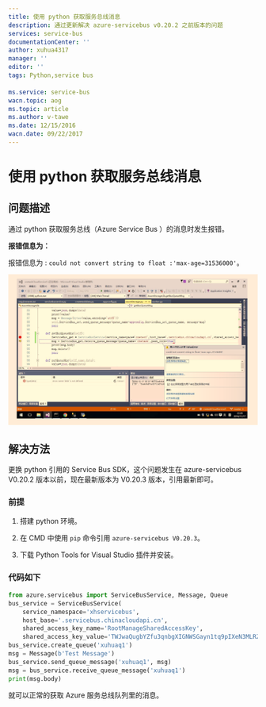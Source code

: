 ```yaml
---
title: 使用 python 获取服务总线消息
description: 通过更新解决 azure-servicebus v0.20.2 之前版本的问题
services: service-bus
documentationCenter: ''
author: xuhua4317
manager: ''
editor: ''
tags: Python,service bus

ms.service: service-bus
wacn.topic: aog
ms.topic: article
ms.author: v-tawe
ms.date: 12/15/2016
wacn.date: 09/22/2017
---
```


# 使用 python 获取服务总线消息

## 问题描述  

通过 python 获取服务总线（Azure Service Bus ）的消息时发生报错。

**报错信息为：**  

报错信息为 : `could not convert string to float :'max-age=31536000'`。  

![error-message](./media/aog-service-bus-qa-python-queue-message/error-message.png)

## 解决方法

更换 python 引用的 Service Bus SDK，这个问题发生在 azure-servicebus V0.20.2 版本以前，现在最新版本为 V0.20.3 版本，引用最新即可。  

### 前提

1. 搭建 python 环境。

2. 在 CMD 中使用 `pip` 命令引用 `azure-servicebus V0.20.3`。

3. 下载 Python Tools for Visual Studio 插件并安装。
  
### 代码如下

```Python
from azure.servicebus import ServiceBusService, Message, Queue
bus_service = ServiceBusService(
    service_namespace='xhservicebus',
    host_base='.servicebus.chinacloudapi.cn',
    shared_access_key_name='RootManageSharedAccessKey',
    shared_access_key_value='TWJwaQugbYZfu3qnbgXIGNWSGayn1tq9pIXeN3MLRZE=')
bus_service.create_queue('xuhuaq1')
msg = Message(b'Test Message')
bus_service.send_queue_message('xuhuaq1', msg)
msg = bus_service.receive_queue_message('xuhuaq1')
print(msg.body)
```

就可以正常的获取 Azure 服务总线队列里的消息。